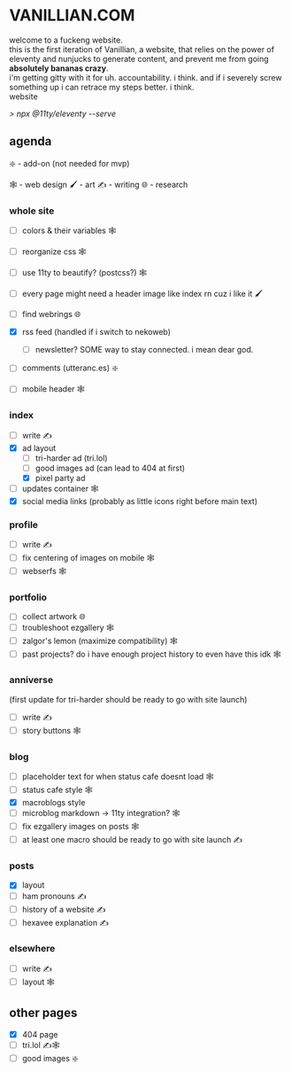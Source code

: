 # VANILLIAN.COM
welcome to a fuckeng website.<br>
this is the first iteration of Vanillian, a website, that relies on the power of eleventy and nunjucks to generate content, and prevent me from going **absolutely bananas crazy**.<br>
i'm getting gitty with it for uh. accountability. i think. and if i severely screw something up i can retrace my steps better. i think.<br>
website<br>

*> npx @11ty/eleventy --serve*

## agenda 
❇️ - add-on (not needed for mvp)

🕸️ - web design
🖌️ - art
✍️ - writing
🌐 - research

### whole site
- [ ] colors & their variables 🕸️
- [ ] reorganize css 🕸️
- [ ] use 11ty to beautify? (postcss?) 🕸️
- [ ] every page might need a header image like index rn cuz i like it 🖌️
- [ ] find webrings 🌐
- [x] rss feed (handled if i switch to nekoweb)
  - [ ] newsletter? SOME way to stay connected. i mean dear god.
- [ ] comments (utteranc.es) ❇️
- [ ] mobile header 🕸️


### index
- [ ] write ✍️
- [x] ad layout 
  - [ ] tri-harder ad (tri.lol)
  - [ ] good images ad (can lead to 404 at first)
  - [x] pixel party ad
- [ ] updates container 🕸️
- [x] social media links (probably as little icons right before main text)

### profile
- [ ] write ✍️
- [ ] fix centering of images on mobile 🕸️
- [ ] webserfs 🕸️

### portfolio
- [ ] collect artwork 🌐
- [ ] troubleshoot ezgallery 🕸️
- [ ] zalgor's lemon (maximize compatibility) 🕸️
- [ ] past projects? do i have enough project history to even have this idk 🕸️

### anniverse
(first update for tri-harder should be ready to go with site launch)
- [ ] write ✍️
- [ ] story buttons 🕸️

### blog
- [ ] placeholder text for when status cafe doesnt load 🕸️
- [ ] status cafe style 🕸️
- [x] macroblogs style
- [ ] microblog markdown -> 11ty integration? 🕸️
- [ ] fix ezgallery images on posts 🕸️
- [ ] at least one macro should be ready to go with site launch ✍️

### posts
- [x] layout
- [ ] ham pronouns ✍️
- [ ] history of a website ✍️
- [ ] hexavee explanation ✍️

### elsewhere
- [ ] write ✍️
- [ ] layout 🕸️

## other pages
- [x] 404 page
- [ ] tri.lol ✍️🕸️
- [ ] good images ❇️
